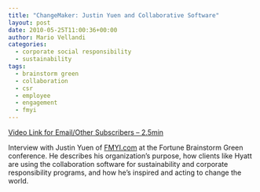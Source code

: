 ```yaml
---
title: "ChangeMaker: Justin Yuen and Collaborative Software"
layout: post
date: 2010-05-25T11:00:36+00:00
author: Mario Vellandi
categories:
  - corporate social responsibility
  - sustainability
tags:
  - brainstorm green
  - collaboration
  - csr
  - employee
  - engagement
  - fmyi
---
```

[Video Link for Email/Other Subscribers &#8211; 2.5min](http://vimeo.com/11369115)

Interview with Justin Yuen of [FMYI.com](http://FMYI.com) at the Fortune Brainstorm Green conference. He describes his organization&#8217;s purpose, how clients like Hyatt are using the collaboration software for sustainability and corporate responsibility programs, and how he&#8217;s inspired and acting to change the world.
